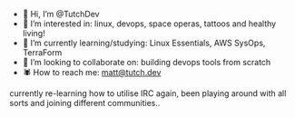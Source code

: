- 🦉 Hi, I’m @TutchDev
- 🦇 I’m interested in: linux, devops, space operas, tattoos and healthy living!
- 🦖 I’m currently learning/studying: Linux Essentials, AWS SysOps, TerraForm
- 🐉 I’m looking to collaborate on: building devops tools from scratch
- 🕷️ How to reach me: matt@tutch.dev

currently re-learning how to utilise IRC again, been playing around with all sorts and joining different communities..